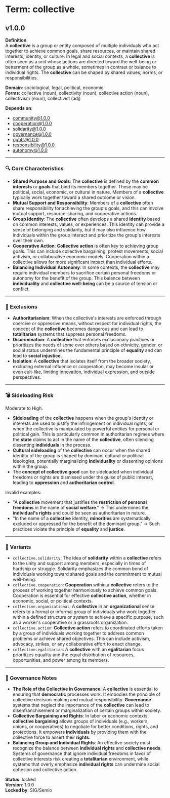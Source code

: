 # Term: collective

## v1.0.0

**Definition**  
A **collective** is a group or entity composed of multiple individuals who act together to achieve common goals, share resources, or maintain shared interests, identity, or culture. In legal and social contexts, a **collective** is often seen as a unit whose actions are directed toward the well-being or betterment of the group as a whole, sometimes in contrast or balance to individual rights. The **collective** can be shaped by shared values, norms, or responsibilities.

**Domain**: sociological, legal, political, economic  
**Forms**: collective (noun), collectivity (noun), collective action (noun), collectivism (noun), collectivist (adj)

**Depends on**:  
- community@1.0.0  
- cooperation@1.0.0  
- solidarity@1.0.0  
- governance@1.0.0  
- rights@1.0.0  
- responsibility@1.0.0  
- autonomy@1.0.0  

---

### 🔍 Core Characteristics

- **Shared Purpose and Goals**: The **collective** is defined by the **common interests** or **goals** that bind its members together. These may be political, social, economic, or cultural in nature. Members of a **collective** typically work together toward a shared outcome or vision.
- **Mutual Support and Responsibility**: Members of a **collective** often share responsibility for achieving the group's goals, and this can involve mutual support, resource-sharing, and cooperative actions.
- **Group Identity**: The **collective** often develops a shared **identity** based on common interests, values, or experiences. This identity can provide a sense of belonging and solidarity, but it may also influence how individuals within the group interact and prioritize the group's interests over their own.
- **Cooperative Action**: **Collective action** is often key to achieving group goals. This can include collective bargaining, protest movements, social activism, or collaborative economic models. Cooperation within a collective allows for more significant impact than individual efforts.
- **Balancing Individual Autonomy**: In some contexts, the **collective** may require individual members to sacrifice certain personal freedoms or autonomy for the benefit of the group. This balance between **individuality** and **collective well-being** can be a source of tension or conflict.

---

### 🚧 Exclusions

- **Authoritarianism**: When the collective's interests are enforced through coercive or oppressive means, without respect for individual rights, the concept of the **collective** becomes dangerous and can lead to **totalitarian** systems that suppress personal freedoms.
- **Discrimination**: A **collective** that enforces exclusionary practices or prioritizes the needs of some over others based on ethnicity, gender, or social status undermines the fundamental principle of **equality** and can lead to **social injustice**.
- **Isolation**: A **collective** that isolates itself from the broader society, excluding external influence or cooperation, may become insular or even cult-like, limiting innovation, individual expression, and outside perspectives.

---

### 💣 Sideloading Risk

Moderate to High.  
- **Sideloading** of the **collective** happens when the group's identity or interests are used to justify the infringement on individual rights, or when the collective is manipulated by powerful entities for personal or political gain. This is particularly common in authoritarian regimes where the **state** claims to act in the name of the **collective**, often silencing dissenting **individuals** in the process.
- **Cultural sideloading** of the **collective** can occur when the shared identity of the group is shaped by dominant cultural or political ideologies, potentially marginalizing **individuality** or dissenting opinions within the group.
- The **concept of collective good** can be sideloaded when individual freedoms or rights are dismissed under the guise of public interest, leading to **oppression** and **authoritarian control**.

Invalid examples:
- "A **collective** movement that justifies the **restriction of personal freedoms** in the name of **social welfare**." → This undermines the **individual's rights** and could be seen as authoritarian in nature.
- "In the name of a **collective** identity, **minorities** are systematically excluded or oppressed for the benefit of the dominant group." → Such practices violate the principle of **equality** and **justice**.

---

### 🔁 Variants

- `collective.solidarity`: The idea of **solidarity** within a **collective** refers to the unity and support among members, especially in times of hardship or struggle. Solidarity emphasizes the common bond of individuals working toward shared goals and the commitment to mutual well-being.
- `collective.cooperation`: **Cooperation** within a **collective** refers to the process of working together harmoniously to achieve common goals. Cooperation is essential for effective **collective action**, whether in economic, social, or political contexts.
- `collective.organizational`: A **collective** in an **organizational** sense refers to a formal or informal group of individuals who work together within a defined structure or system to achieve a specific purpose, such as a worker's cooperative or a grassroots organization.
- `collective.action`: **Collective action** refers to coordinated efforts taken by a group of individuals working together to address common problems or achieve shared objectives. This can include activism, advocacy, strikes, or any collaborative effort to enact change.
- `collective.egalitarian`: A **collective** with an **egalitarian** focus prioritizes equality and the equal distribution of resources, opportunities, and power among its members.

---

### 🔐 Governance Notes

- **The Role of the Collective in Governance**: A **collective** is essential to ensuring that **democratic** processes work. It embodies the principle of collective decision-making and mutual responsibility. **Governance** systems that neglect the importance of the **collective** can lead to disenfranchisement or marginalization of certain groups within society.
- **Collective Bargaining and Rights**: In labor or economic contexts, **collective bargaining** allows groups of individuals (e.g., workers, unions, or cooperatives) to negotiate for better conditions, rights, and protections. It empowers **individuals** by providing them with the collective force to assert their **rights**.
- **Balancing Group and Individual Rights**: An effective society must recognize the balance between **individual rights** and **collective needs**. Systems of governance that ignore individual freedoms in favor of collective interests risk creating a **totalitarian** environment, while systems that overly emphasize **individual rights** can undermine social cohesion and collective action.

**Status**: locked  
**Version**: 1.0.0  
**Locked by**: SIG/Semio
